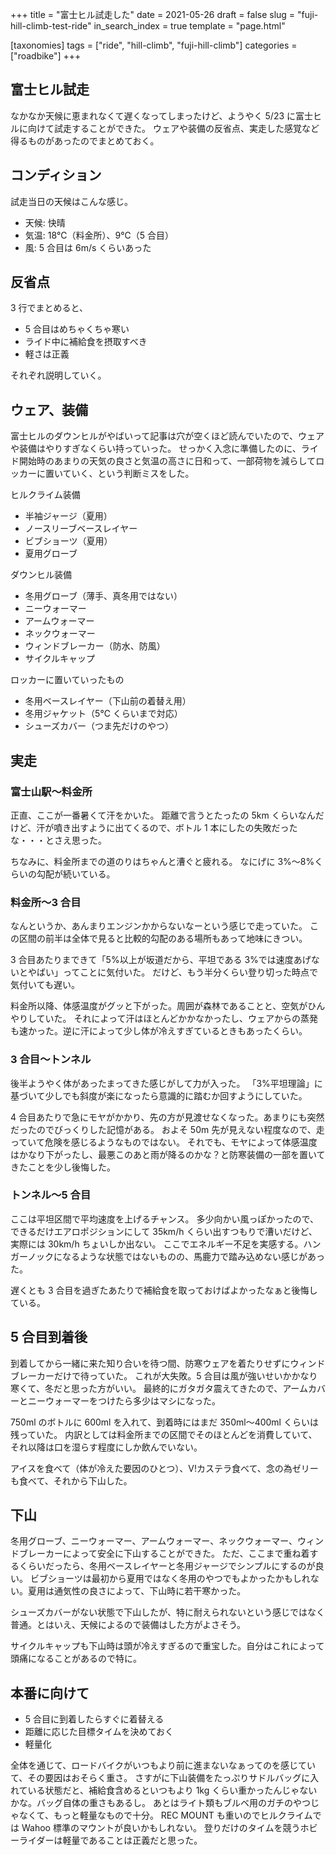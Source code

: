 +++
title = "富士ヒル試走した"
date = 2021-05-26
draft = false
slug = "fuji-hill-climb-test-ride"
in_search_index = true
template = "page.html"

[taxonomies]
tags = ["ride", "hill-climb", "fuji-hill-climb"]
categories = ["roadbike"]
+++

## 富士ヒル試走

なかなか天候に恵まれなくて遅くなってしまったけど、ようやく 5/23 に富士ヒルに向けて試走することができた。
ウェアや装備の反省点、実走した感覚など得るものがあったのでまとめておく。

<!-- more -->

## コンディション

試走当日の天候はこんな感じ。

- 天候: 快晴
- 気温: 18℃（料金所）、9℃（5 合目）
- 風: 5 合目は 6m/s くらいあった

## 反省点

3 行でまとめると、

- 5 合目はめちゃくちゃ寒い
- ライド中に補給食を摂取すべき
- 軽さは正義

それぞれ説明していく。

## ウェア、装備

富士ヒルのダウンヒルがやばいって記事は穴が空くほど読んでいたので、ウェアや装備はやりすぎなくらい持っていった。
せっかく入念に準備したのに、ライド開始時のあまりの天気の良さと気温の高さに日和って、一部荷物を減らしてロッカーに置いていく、という判断ミスをした。

ヒルクライム装備

- 半袖ジャージ（夏用）
- ノースリーブベースレイヤー
- ビブショーツ（夏用）
- 夏用グローブ

ダウンヒル装備

- 冬用グローブ（薄手、真冬用ではない）
- ニーウォーマー
- アームウォーマー
- ネックウォーマー
- ウィンドブレーカー（防水、防風）
- サイクルキャップ

ロッカーに置いていったもの

- 冬用ベースレイヤー（下山前の着替え用）
- 冬用ジャケット（5℃ くらいまで対応）
- シューズカバー（つま先だけのやつ）

## 実走

### 富士山駅〜料金所

正直、ここが一番暑くて汗をかいた。
距離で言うとたったの 5km くらいなんだけど、汗が噴き出すように出てくるので、ボトル 1 本にしたの失敗だったな・・・とさえ思った。

ちなみに、料金所までの道のりはちゃんと漕ぐと疲れる。
なにげに 3%〜8%くらいの勾配が続いている。

### 料金所〜3 合目

なんというか、あんまりエンジンかからないなーという感じで走っていた。
この区間の前半は全体で見ると比較的勾配のある場所もあって地味にきつい。

3 合目あたりまできて「5%以上が坂道だから、平坦である 3%では速度あげないとやばい」ってことに気付いた。
だけど、もう半分くらい登り切った時点で気付いても遅い。

料金所以降、体感温度がグッと下がった。周囲が森林であることと、空気がひんやりしていた。
それによって汗はほとんどかかなかったし、ウェアからの蒸発も速かった。逆に汗によって少し体が冷えすぎているときもあったくらい。

### 3 合目〜トンネル

後半ようやく体があったまってきた感じがして力が入った。
「3%平坦理論」に基づいて少しでも斜度が楽になったら意識的に踏むか回すようにしていた。

4 合目あたりで急にモヤがかかり、先の方が見渡せなくなった。あまりにも突然だったのでびっくりした記憶がある。
およそ 50m 先が見えない程度なので、走っていて危険を感じるようなものではない。
それでも、モヤによって体感温度はかなり下がったし、最悪このあと雨が降るのかな？と防寒装備の一部を置いてきたことを少し後悔した。

### トンネル〜5 合目

ここは平坦区間で平均速度を上げるチャンス。
多少向かい風っぽかったので、できるだけエアロポジションにして 35km/h くらい出すつもりで漕いだけど、実際には 30km/h ちょいしか出ない。
ここでエネルギー不足を実感する。ハンガーノックになるような状態ではないものの、馬鹿力で踏み込めない感じがあった。

遅くとも 3 合目を過ぎたあたりで補給食を取っておけばよかったなぁと後悔している。

## 5 合目到着後

到着してから一緒に来た知り合いを待つ間、防寒ウェアを着たりせずにウィンドブレーカーだけで待っていた。
これが大失敗。5 合目は風が強いせいかかなり寒くて、冬だと思った方がいい。
最終的にガタガタ震えてきたので、アームカバーとニーウォーマーをつけたら多少はマシになった。

750ml のボトルに 600ml を入れて、到着時にはまだ 350ml〜400ml くらいは残っていた。
内訳としては料金所までの区間でそのほとんどを消費していて、それ以降は口を湿らす程度にしか飲んでいない。

アイスを食べて（体が冷えた要因のひとつ）、V!カステラ食べて、念の為ゼリーも食べて、それから下山した。

## 下山

冬用グローブ、ニーウォーマー、アームウォーマー、ネックウォーマー、ウィンドブレーカーによって安全に下山することができた。
ただ、ここまで重ね着するくらいだったら、冬用ベースレイヤーと冬用ジャージでシンプルにするのが良い。
ビブショーツは最初から夏用ではなく冬用のやつでもよかったかもしれない。夏用は通気性の良さによって、下山時に若干寒かった。

シューズカバーがない状態で下山したが、特に耐えられないという感じではなく普通。とはいえ、天候によるので装備はした方がよさそう。

サイクルキャップも下山時は頭が冷えすぎるので重宝した。自分はこれによって頭痛になることがあるので特に。

## 本番に向けて

- 5 合目に到着したらすぐに着替える
- 距離に応じた目標タイムを決めておく
- 軽量化

全体を通じて、ロードバイクがいつもより前に進まないなぁってのを感じていて、その要因はおそらく重さ。
さすがに下山装備をたっぷりサドルバッグに入れている状態だと、補給食含めるといつもより 1kg くらい重かったんじゃないかな。バッグ自体の重さもあるし。
あとはライト類もブルベ用のガチのやつじゃなくて、もっと軽量なもので十分。
REC MOUNT も重いのでヒルクライムでは Wahoo 標準のマウントが良いかもしれない。
登りだけのタイムを競うホビーライダーは軽量であることは正義だと思った。
